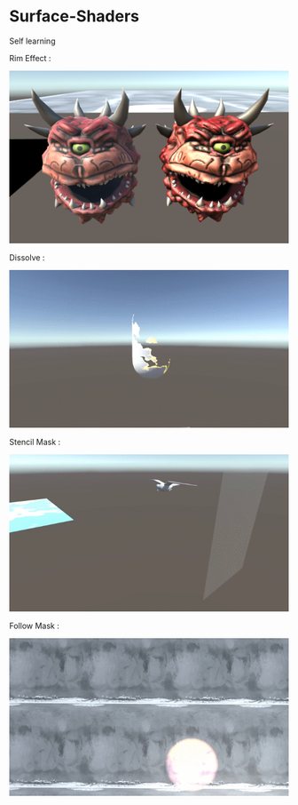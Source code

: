 # Surface-Shaders

Self learning

Rim Effect :

![Rim](https://github.com/RymOUENZAR/Surface-Shaders/blob/master/Assets/Media/Rim.png)

Dissolve :

![Dissolve](https://github.com/RymOUENZAR/Surface-Shaders/blob/master/Assets/Media/Dissolve.gif)

Stencil Mask :

![Stencil](https://github.com/RymOUENZAR/Surface-Shaders/blob/master/Assets/Media/Stencil.gif)

Follow Mask :

![Follow](https://github.com/RymOUENZAR/Surface-Shaders/blob/master/Assets/Media/Follow.gif)
